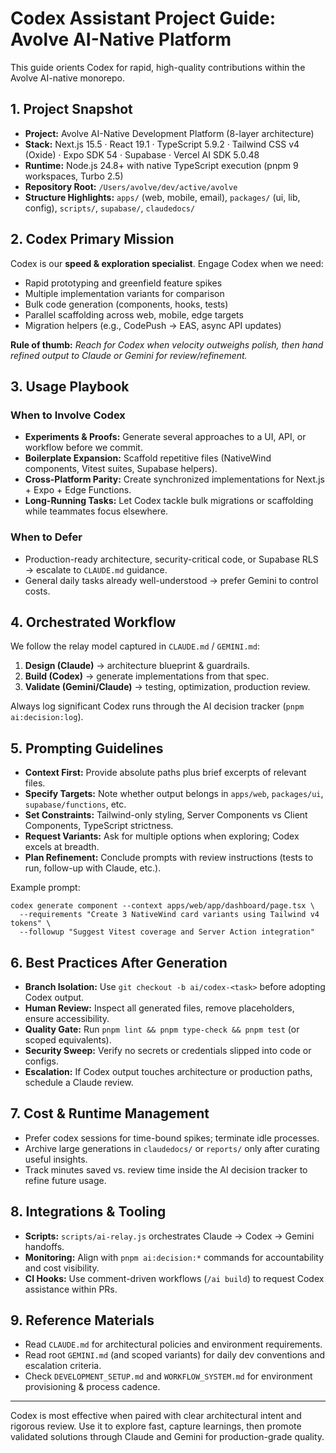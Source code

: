# Codex Assistant Project Guide: Avolve AI-Native Platform

This guide orients Codex for rapid, high-quality contributions within the Avolve AI-native monorepo.

## 1. Project Snapshot

- **Project:** Avolve AI-Native Development Platform (8-layer architecture)
- **Stack:** Next.js 15.5 · React 19.1 · TypeScript 5.9.2 · Tailwind CSS v4 (Oxide) · Expo SDK 54 · Supabase · Vercel AI SDK 5.0.48
- **Runtime:** Node.js 24.8+ with native TypeScript execution (pnpm 9 workspaces, Turbo 2.5)
- **Repository Root:** `/Users/avolve/dev/active/avolve`
- **Structure Highlights:** `apps/` (web, mobile, email), `packages/` (ui, lib, config), `scripts/`, `supabase/`, `claudedocs/`

## 2. Codex Primary Mission

Codex is our **speed & exploration specialist**. Engage Codex when we need:
- Rapid prototyping and greenfield feature spikes
- Multiple implementation variants for comparison
- Bulk code generation (components, hooks, tests)
- Parallel scaffolding across web, mobile, edge targets
- Migration helpers (e.g., CodePush → EAS, async API updates)

**Rule of thumb:** *Reach for Codex when velocity outweighs polish, then hand refined output to Claude or Gemini for review/refinement.*

## 3. Usage Playbook

### When to Involve Codex
- **Experiments & Proofs:** Generate several approaches to a UI, API, or workflow before we commit.
- **Boilerplate Expansion:** Scaffold repetitive files (NativeWind components, Vitest suites, Supabase helpers).
- **Cross-Platform Parity:** Create synchronized implementations for Next.js + Expo + Edge Functions.
- **Long-Running Tasks:** Let Codex tackle bulk migrations or scaffolding while teammates focus elsewhere.

### When to Defer
- Production-ready architecture, security-critical code, or Supabase RLS → escalate to `CLAUDE.md` guidance.
- General daily tasks already well-understood → prefer Gemini to control costs.

## 4. Orchestrated Workflow

We follow the relay model captured in `CLAUDE.md` / `GEMINI.md`:
1. **Design (Claude)** → architecture blueprint & guardrails.
2. **Build (Codex)** → generate implementations from that spec.
3. **Validate (Gemini/Claude)** → testing, optimization, production review.

Always log significant Codex runs through the AI decision tracker (`pnpm ai:decision:log`).

## 5. Prompting Guidelines

- **Context First:** Provide absolute paths plus brief excerpts of relevant files.
- **Specify Targets:** Note whether output belongs in `apps/web`, `packages/ui`, `supabase/functions`, etc.
- **Set Constraints:** Tailwind-only styling, Server Components vs Client Components, TypeScript strictness.
- **Request Variants:** Ask for multiple options when exploring; Codex excels at breadth.
- **Plan Refinement:** Conclude prompts with review instructions (tests to run, follow-up with Claude, etc.).

Example prompt:
```
codex generate component --context apps/web/app/dashboard/page.tsx \
  --requirements "Create 3 NativeWind card variants using Tailwind v4 tokens" \
  --followup "Suggest Vitest coverage and Server Action integration" 
```

## 6. Best Practices After Generation

- **Branch Isolation:** Use `git checkout -b ai/codex-<task>` before adopting Codex output.
- **Human Review:** Inspect all generated files, remove placeholders, ensure accessibility.
- **Quality Gate:** Run `pnpm lint && pnpm type-check && pnpm test` (or scoped equivalents).
- **Security Sweep:** Verify no secrets or credentials slipped into code or configs.
- **Escalation:** If Codex output touches architecture or production paths, schedule a Claude review.

## 7. Cost & Runtime Management

- Prefer codex sessions for time-bound spikes; terminate idle processes.
- Archive large generations in `claudedocs/` or `reports/` only after curating useful insights.
- Track minutes saved vs. review time inside the AI decision tracker to refine future usage.

## 8. Integrations & Tooling

- **Scripts:** `scripts/ai-relay.js` orchestrates Claude → Codex → Gemini handoffs.
- **Monitoring:** Align with `pnpm ai:decision:*` commands for accountability and cost visibility.
- **CI Hooks:** Use comment-driven workflows (`/ai build`) to request Codex assistance within PRs.

## 9. Reference Materials

- Read `CLAUDE.md` for architectural policies and environment requirements.
- Read root `GEMINI.md` (and scoped variants) for daily dev conventions and escalation criteria.
- Check `DEVELOPMENT_SETUP.md` and `WORKFLOW_SYSTEM.md` for environment provisioning & process cadence.

---

Codex is most effective when paired with clear architectural intent and rigorous review. Use it to explore fast, capture learnings, then promote validated solutions through Claude and Gemini for production-grade quality.
